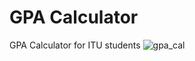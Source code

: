 # GPA Calculator
 GPA Calculator for ITU students
![gpa_cal](https://user-images.githubusercontent.com/62206839/235488703-1dfdc47b-1cc7-4146-8803-f3a48fbe5612.png)
